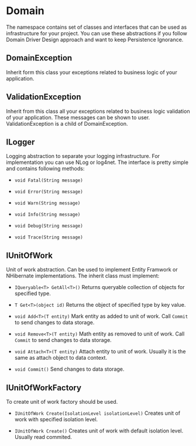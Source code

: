 Domain
======

The namespace contains set of classes and interfaces that can be used as infrastructure for your project. You can use these abstractions if you follow Domain Driver Design approach and want to keep Persistence Ignorance.

DomainException
---------------

Inherit form this class your exceptions related to business logic of your application.

ValidationException
-------------------

Inherit from this class all your exceptions related to business logic validation of your application. These messages can be shown to user. ValidationException is a child of DomainException.

ILogger
-------

Logging abstraction to separate your logging infrastructure. For implementation you can use NLog or log4net. The interface is pretty simple and contains following methods:

* `void Fatal(String message)`

* `void Error(String message)`

* `void Warn(String message)`

* `void Info(String message)`

* `void Debug(String message)`

* `void Trace(String message)`

 IUnitOfWork
 -----------

 Unit of work abstraction. Can be used to implement Entity Framwork or NHibernate implementations. The inherit class must implement:

* `IQueryable<T> GetAll<T>()` Returns queryable collection of objects for specified type.

* `T Get<T>(object id)` Returns the object of specified type by key value.

* `void Add<T>(T entity)` Mark entity as added to unit of work. Call `Commit` to send changes to data storage.

* `void Remove<T>(T entity)` Math entity as removed to unit of work. Call `Commit` to send changes to data storage.

* `void Attach<T>(T entity)` Attach entity to unit of work. Usually it is the same as attach object to data context.

* `void Commit()` Send changes to data storage.

IUnitOfWorkFactory
------------------

To create unit of work factory should be used.

* `IUnitOfWork Create(IsolationLevel isolationLevel)` Creates unit of work with specified isolation level.

* `IUnitOfWork Create()` Creates unit of work with default isolation level. Usually read commited.
